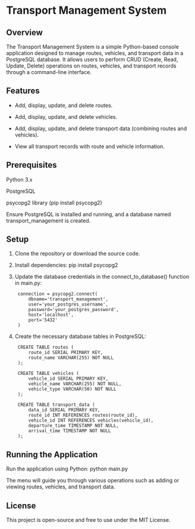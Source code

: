 # Transport Management System #

## Overview
The Transport Management System is a simple Python-based console application designed to manage routes, vehicles, and transport data in a PostgreSQL database. It allows users to perform CRUD (Create, Read, Update, Delete) operations on routes, vehicles, and transport records through a command-line interface.

## Features
- Add, display, update, and delete routes.

- Add, display, update, and delete vehicles.

- Add, display, update, and delete transport data (combining routes and vehicles).

- View all transport records with route and vehicle information.

## Prerequisites

Python 3.x

PostgreSQL

psycopg2 library (pip install psycopg2)

Ensure PostgreSQL is installed and running, and a database named transport_management is created.

## Setup
1. Clone the repository or download the source code.

2. Install dependencies:
    pip install psycopg2

3. Update the database credentials in the connect_to_database() function in main.py:

        connection = psycopg2.connect(
            dbname='transport_management', 
            user='your_postgres_username',
            password='your_postgres_password',
            host='localhost',
            port='5432'
        )

4. Create the necessary database tables in PostgreSQL:

        CREATE TABLE routes (
            route_id SERIAL PRIMARY KEY,
            route_name VARCHAR(255) NOT NULL
        );

        CREATE TABLE vehicles (
            vehicle_id SERIAL PRIMARY KEY,
            vehicle_name VARCHAR(255) NOT NULL,
            vehicle_type VARCHAR(50) NOT NULL
        );

        CREATE TABLE transport_data (
            data_id SERIAL PRIMARY KEY,
            route_id INT REFERENCES routes(route_id),
            vehicle_id INT REFERENCES vehicles(vehicle_id),
            departure_time TIMESTAMP NOT NULL,
            arrival_time TIMESTAMP NOT NULL
        );

## Running the Application

Run the application using Python:
        python main.py

The menu will guide you through various operations such as adding or viewing routes, vehicles, and transport data.

## License
This project is open-source and free to use under the MIT License.